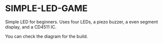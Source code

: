 # SIMPLE-LED-GAME
Simple LED for beginners. Uses four LEDs, a piezo buzzer, a even segment display, and a CD4511 IC.

You can check the diagram for the build.
